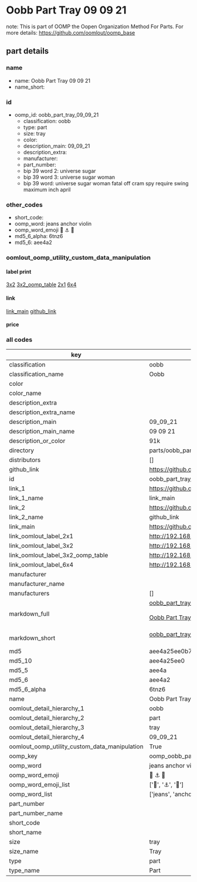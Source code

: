 # Oobb Part Tray 09 09 21  

note: This is part of OOMP the Oopen Organization Method For Parts. For more details: https://github.com/oomlout/oomp_base

##  part details





### name
* name: Oobb Part Tray 09 09 21
* name_short: 
### id
* oomp_id: oobb_part_tray_09_09_21
  * classification: oobb
  * type: part
  * size: tray
  * color: 
  * description_main: 09_09_21
  * description_extra: 
  * manufacturer: 
  * part_number: 
  * bip 39 word 2: universe sugar
  * bip 39 word 3: universe sugar woman
  * bip 39 word: universe sugar woman fatal off cram spy require swing maximum inch april

### other_codes
* short_code: 
* oomp_word: jeans anchor violin
* oomp_word_emoji :jeans: :anchor: :violin:
* md5_6_alpha: 6tnz6
* md5_6: aee4a2






### oomlout_oomp_utility_custom_data_manipulation
#### label print
[3x2](http://192.168.1.245:1112/?label=oomp%206tnz6)
[3x2_oomp_table](http://192.168.1.107:1112/?label=oomp%206tnz6)
[2x1](http://192.168.1.242:1112/?label=oomp%206tnz6)
[6x4](http://192.168.1.55:1112/?label=oomp%206tnz6)    

#### link

[link_main](https://github.com/oomlout/oomlout_oomp_current_version_messy/tree/main/parts/oobb_part_tray_09_09_21) [github_link](https://github.com/oomlout/oomlout_oomp_part_src/tree/main/parts/oobb_part_tray_09_09_21)                             

#### price







### all codes 
| key | value |  
| --- | --- |  
| classification | oobb |  
| classification_name | Oobb |  
| color |  |  
| color_name |  |  
| description_extra |  |  
| description_extra_name |  |  
| description_main | 09_09_21 |  
| description_main_name | 09 09 21 |  
| description_or_color | 91k |  
| directory | parts/oobb_part_tray_09_09_21 |  
| distributors | [] |  
| github_link | https://github.com/oomlout/oomlout_oomp_part_src/tree/main/parts/oobb_part_tray_09_09_21 |  
| id | oobb_part_tray_09_09_21 |  
| link_1 | https://github.com/oomlout/oomlout_oomp_current_version_messy/tree/main/parts/oobb_part_tray_09_09_21 |  
| link_1_name | link_main |  
| link_2 | https://github.com/oomlout/oomlout_oomp_part_src/tree/main/parts/oobb_part_tray_09_09_21 |  
| link_2_name | github_link |  
| link_main | https://github.com/oomlout/oomlout_oomp_current_version_messy/tree/main/parts/oobb_part_tray_09_09_21 |  
| link_oomlout_label_2x1 | http://192.168.1.242:1112/?label=oomp%206tnz6 |  
| link_oomlout_label_3x2 | http://192.168.1.245:1112/?label=oomp%206tnz6 |  
| link_oomlout_label_3x2_oomp_table | http://192.168.1.107:1112/?label=oomp%206tnz6 |  
| link_oomlout_label_6x4 | http://192.168.1.55:1112/?label=oomp%206tnz6 |  
| manufacturer |  |  
| manufacturer_name |  |  
| manufacturers | [] |  
| markdown_full | [oobb_part_tray_09_09_21](https://github.com/oomlout/oomlout_oomp_current_version_messy/tree/main/parts/oobb_part_tray_09_09_21)<br>[](https://github.com/oomlout/oomlout_oomp_current_version_messy/tree/main/parts/oobb_part_tray_09_09_21)<br>[Oobb Part Tray 09 09 21](https://github.com/oomlout/oomlout_oomp_current_version_messy/tree/main/parts/oobb_part_tray_09_09_21)<br><br> |  
| markdown_short | [oobb_part_tray_09_09_21](https://github.com/oomlout/oomlout_oomp_current_version_messy/tree/main/parts/oobb_part_tray_09_09_21)<br><br> |  
| md5 | aee4a25ee0b71a68c8cca539f9f6376e |  
| md5_10 | aee4a25ee0 |  
| md5_5 | aee4a |  
| md5_6 | aee4a2 |  
| md5_6_alpha | 6tnz6 |  
| name | Oobb Part Tray 09 09 21 |  
| oomlout_detail_hierarchy_1 | oobb |  
| oomlout_detail_hierarchy_2 | part |  
| oomlout_detail_hierarchy_3 | tray |  
| oomlout_detail_hierarchy_4 | 09_09_21 |  
| oomlout_oomp_utility_custom_data_manipulation | True |  
| oomp_key | oomp_oobb_part_tray_09_09_21 |  
| oomp_word | jeans anchor violin |  
| oomp_word_emoji | :jeans: :anchor: :violin: |  
| oomp_word_emoji_list | [':jeans:', ':anchor:', ':violin:'] |  
| oomp_word_list | ['jeans', 'anchor', 'violin'] |  
| part_number |  |  
| part_number_name |  |  
| short_code |  |  
| short_name |  |  
| size | tray |  
| size_name | Tray |  
| type | part |  
| type_name | Part |  
